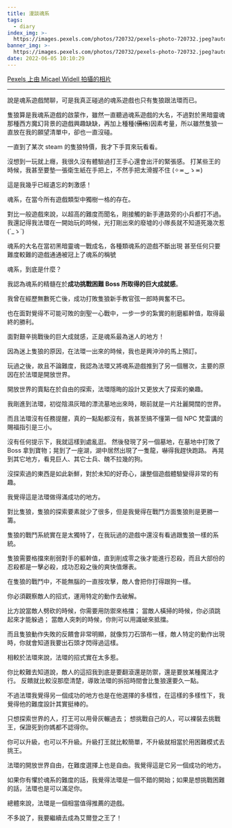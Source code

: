 ```yaml
---
title: 漫談魂系
tags:
  - diary
index_img: >-
  https://images.pexels.com/photos/720732/pexels-photo-720732.jpeg?auto=compress&cs=tinysrgb&dpr=3&h=750&w=1260
banner_img: >-
  https://images.pexels.com/photos/720732/pexels-photo-720732.jpeg?auto=compress&cs=tinysrgb&dpr=3&h=750&w=1260
date: 2022-06-05 10:10:29
---
```


[Pexels 上由 Micael Widell 拍攝的相片](https://www.pexels.com/zh-tw/photo/720732/)

<hr />

說是魂系遊戲閒聊，可是我真正碰過的魂系遊戲也只有隻狼跟法環而已。

隻狼算是我魂系遊戲的啟蒙作，雖然一直聽過魂系遊戲的大名，不過對於黑暗靈魂那種西方魔幻背景的遊戲興趣缺缺，再加上種種(~~價格~~)因素考量，所以雖然隻狼一直放在我的願望清單中，卻也一直沒碰。
<br />

一直到了某次 steam 的隻狼特價，我才下手買來玩看看。

沒想到一玩就上癮，我很久沒有體驗過打王手心還會出汗的緊張感。
打某些王的時候，我甚至要墊一張衛生紙在手把上，不然手把太滑握不住 (✧≖‿ゝ≖)

這是我幾乎已經遺忘的刺激感！
<br />

魂系，在當今所有遊戲類型中獨樹一格的存在。

對比一般遊戲來說，以超高的難度而聞名，剛接觸的新手連路旁的小兵都打不過。我還記得我法環在一開始玩的時候，光打剛出來的廢墟的小隊長就不知道死幾次惹 (´_ゝ`)

魂系的大名在當初黑暗靈魂一戰成名，各種類魂系的遊戲不斷出現
甚至任何只要難度較難的遊戲通通被冠上了魂系的稱號

魂系，到底是什麼？

我認為魂系的精髓在於**成功挑戰困難 Boss 所取得的巨大成就感**。
<br />

我曾在經歷無數死亡後，成功打敗隻狼新手教官弦一郎時興奮不已。

也在面對覺得不可能可敗的劍聖一心戰中，一步一步的紮實的削磨軀幹值，取得最終的勝利。

面對艱辛挑戰後的巨大成就感，正是魂系最為迷人的地方！
<br />

因為迷上隻狼的原因，在法環一出來的時候，我也是興沖沖的馬上預訂。

玩過之後，故且不論難度，我認為法環又將魂系遊戲推到了另一個層次，主要的原因在於法環是開放世界。

開放世界的賣點在於自由的探索，法環隱晦的設計又更放大了探索的樂趣。
<br />

我剛進到法環，初從陰濕灰暗的漂流墓地出來時，眼前就是一片壯麗開闊的世界。

而且法環沒有任務提醒，真的一點點都沒有，我甚至搞不懂第一個 NPC 梵雷講的賜福指引是三小。

沒有任何提示下，我就這樣到處亂逛。
然後發現了另一個墓地，在墓地中打敗了 Boss 拿到寶物；晃到了一座湖，湖中居然出現了一隻龍，嚇得我趕快跑路。
再晃到其它地方，看見巨人、其它士兵、醜不拉幾的狗。

沒探索過的東西是如此新鮮，對於未知的好奇心，讓整個遊戲體驗變得非常的有趣。

我覺得這是法環做得滿成功的地方。
<br />

對比隻狼，隻狼的探索要素就少了很多，但是我覺得在戰鬥方面隻狼則是更勝一籌。

隻狼的戰鬥系統實在是太獨特了，在我玩過的遊戲中還沒有看過跟隻狼一樣的系統。

隻狼需要格擋來削弱對手的軀幹值，直到削成零之後才能進行忍殺，而且大部份的忍殺都是一擊必殺，成功忍殺之後的爽快值爆表。
<br />

在隻狼的戰鬥中，不能無腦的一直按攻擊，敵人會把你打得跟狗一樣。

你必須觀察敵人的招式，運用特定的動作去破解。

比方說當敵人劈砍的時候，你需要用防禦來格擋；
當敵人橫掃的時候，你必須跳起來才能躲過；
當敵人突刺的時候，你則可以用識破來抵擋。

而且隻狼動作失敗的反饋會非常明顯，就像剪刀石頭布一樣，敵人特定的動作出現時，你就會知道我要出石頭才閃得過這樣。
<br />

相較於法環來說，法環的招式實在太多惹。

你比較難去知道說，敵人的這招我到底是要翻滾還是防禦，還是要放某種魔法才行。
反饋就比較沒那麼清楚，導致法環的拆招時間會比隻狼還要久一點。

不過法環我覺得另一個成功的地方也是在他選擇的多樣性，在這樣的多樣性下，我覺得他的難度設計其實挺棒的。

只想探索世界的人，打王可以用骨灰輾過去；
想挑戰自己的人，可以裸裝去挑戰王，保證死到你媽都不認得你。

你可以升級，也可以不升級。升級打王就比較簡單，不升級就相當於用困難模式去挑王。

法環的開放世界自由，在難度選擇上也是自由。我覺得這是它另一個成功的地方。
<br />

如果你有懼於魂系的難度的話，我覺得法環是一個不錯的開始；如果是想挑戰困難的話，法環也是可以滿足你。

總體來說，法環是一個相當值得推薦的遊戲。
<br />

不多說了，我要繼續去成為艾爾登之王了！
